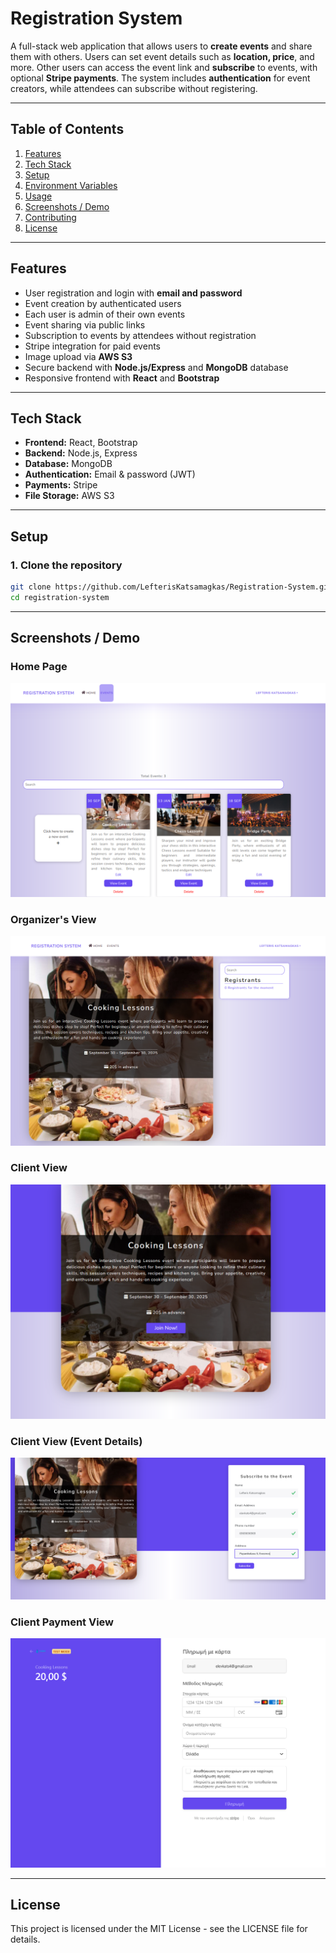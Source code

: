 # Registration System

A full-stack web application that allows users to **create events** and share them with others. Users can set event details such as **location, price**, and more. Other users can access the event link and **subscribe** to events, with optional **Stripe payments**. The system includes **authentication** for event creators, while attendees can subscribe without registering.  

---

## Table of Contents

1. [Features](#features)
2. [Tech Stack](#tech-stack)
3. [Setup](#setup)
4. [Environment Variables](#environment-variables)
5. [Usage](#usage)
6. [Screenshots / Demo](#screenshots--demo)
7. [Contributing](#contributing)
8. [License](#license)

---

## Features

- User registration and login with **email and password**  
- Event creation by authenticated users  
- Each user is admin of their own events  
- Event sharing via public links  
- Subscription to events by attendees without registration  
- Stripe integration for paid events  
- Image upload via **AWS S3**  
- Secure backend with **Node.js/Express** and **MongoDB** database  
- Responsive frontend with **React** and **Bootstrap**

---

## Tech Stack

- **Frontend:** React, Bootstrap  
- **Backend:** Node.js, Express  
- **Database:** MongoDB  
- **Authentication:** Email & password (JWT)  
- **Payments:** Stripe  
- **File Storage:** AWS S3  

---

## Setup

### 1. Clone the repository
```bash
git clone https://github.com/LefterisKatsamagkas/Registration-System.git
cd registration-system
```

---

## Screenshots / Demo

### Home Page
![Home Page](assets/Screenshot%202025-09-16%20113804.png)

### Organizer's View
![Additional Screenshot](assets/Screenshot%202025-09-16%20114102.png)

### Client View
![Organizer View](assets/Screenshot%202025-09-16%20113901.png)

### Client View (Event Details)
![Client Event View](assets/Screenshot%202025-09-16%20113957.png)

### Client Payment View
![Payment View](assets/Screenshot%202025-09-16%20114025.png)

---

## License

This project is licensed under the MIT License - see the LICENSE file for details.

